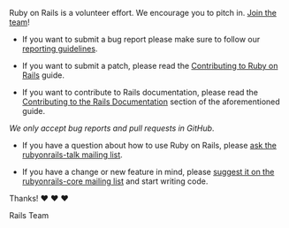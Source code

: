 Ruby on Rails is a volunteer effort. We encourage you to pitch in. [Join the team](http://contributors.rubyonrails.org)!

* If you want to submit a bug report please make sure to follow our [reporting guidelines](http://edgeguides.rubyonrails.org/contributing_to_ruby_on_rails.html#reporting-an-issue).

* If you want to submit a patch, please read the [Contributing to Ruby on Rails](http://edgeguides.rubyonrails.org/contributing_to_ruby_on_rails.html) guide.

* If you want to contribute to Rails documentation, please read the [Contributing to the Rails Documentation](http://edgeguides.rubyonrails.org/contributing_to_ruby_on_rails.html#contributing-to-the-rails-documentation) section of the aforementioned guide.

*We only accept bug reports and pull requests in GitHub*.

* If you have a question about how to use Ruby on Rails, please [ask the rubyonrails-talk mailing list](https://groups.google.com/forum/?fromgroups#!forum/rubyonrails-talk).

* If you have a change or new feature in mind, please [suggest it on the rubyonrails-core mailing list](https://groups.google.com/forum/?fromgroups#!forum/rubyonrails-core) and start writing code.

Thanks! :heart: :heart: :heart:

Rails Team
